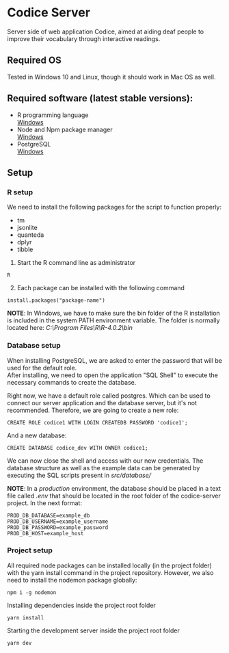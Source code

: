 # Codice Server
Server side of web application Codice, aimed at aiding deaf people to improve their vocabulary through interactive readings.  
## Required OS
Tested in Windows 10 and Linux, though it should work in Mac OS as well.

## Required software (latest stable versions):
- R programming language  
[Windows](https://cloud.r-project.org/bin/windows/base/R-4.0.2-win.exe)
- Node and Npm package manager  
[Windows](https://nodejs.org/dist/v12.18.4/node-v12.18.4-x64.msi)  
- PostgreSQL  
[Windows](https://www.enterprisedb.com/downloads/postgres-postgresql-downloads)

## Setup
### R setup
We need to install the following packages for the script to function properly:
- tm
- jsonlite
- quanteda
- dplyr
- tibble

1. Start the R command line as administrator
```
R
```
2. Each package can be installed with the following command
```
install.packages("package-name")
```

**NOTE**: In Windows, we have to make sure the bin folder of the R installation is included in the system PATH environment variable.
The folder is normally located here: *C:\Program Files\R\R-4.0.2\bin*

### Database setup
When installing PostgreSQL, we are asked to enter the password that will be used for the default role.  
After installing, we need to open the application "SQL Shell" to execute the necessary commands to create the database.  

Right now, we have a default role called postgres. Which can be used to connect our server application and the database server, but it's not recommended.
Therefore, we are going to create a new role:
```
CREATE ROLE codice1 WITH LOGIN CREATEDB PASSWORD 'codice1';
```
And a new database:
```
CREATE DATABASE codice_dev WITH OWNER codice1;
```
We can now close the shell and access with our new credentials.
The database structure as well as the example data can be generated by executing the SQL scripts present in *src/database/*

**NOTE**: In a *production* environment, the database should be placed in a text file called *.env*
that should be located in the root folder of the codice-server project. In the next format:
```
PROD_DB_DATABASE=example_db
PROD_DB_USERNAME=example_username
PROD_DB_PASSWORD=example_password
PROD_DB_HOST=example_host
```

### Project setup
All required node packages can be installed locally (in the project folder) with the yarn install command in the project repository.
However, we also need to install the nodemon package globally:
```
npm i -g nodemon
```
Installing dependencies inside the project root folder
```
yarn install
```
Starting the development server inside the project root folder
```
yarn dev
```
